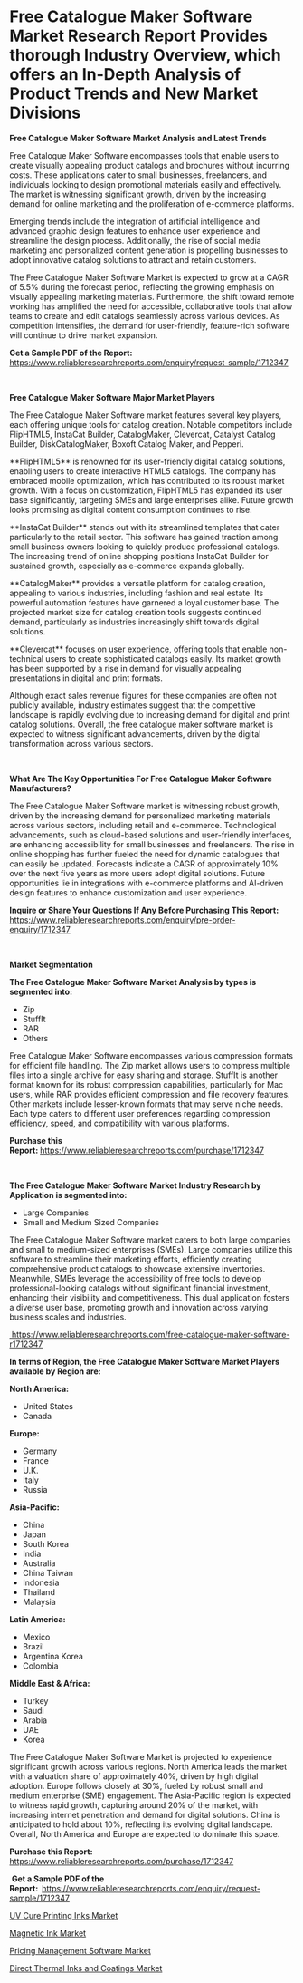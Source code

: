 <p><h1>Free Catalogue Maker Software Market Research Report Provides thorough Industry Overview, which offers an In-Depth Analysis of Product Trends and New Market Divisions</h1></p><p><strong>Free Catalogue Maker Software Market Analysis and Latest Trends</strong></p>
<p><p>Free Catalogue Maker Software encompasses tools that enable users to create visually appealing product catalogs and brochures without incurring costs. These applications cater to small businesses, freelancers, and individuals looking to design promotional materials easily and effectively. The market is witnessing significant growth, driven by the increasing demand for online marketing and the proliferation of e-commerce platforms. </p><p>Emerging trends include the integration of artificial intelligence and advanced graphic design features to enhance user experience and streamline the design process. Additionally, the rise of social media marketing and personalized content generation is propelling businesses to adopt innovative catalog solutions to attract and retain customers. </p><p>The Free Catalogue Maker Software Market is expected to grow at a CAGR of 5.5% during the forecast period, reflecting the growing emphasis on visually appealing marketing materials. Furthermore, the shift toward remote working has amplified the need for accessible, collaborative tools that allow teams to create and edit catalogs seamlessly across various devices. As competition intensifies, the demand for user-friendly, feature-rich software will continue to drive market expansion.</p></p>
<p><strong>Get a Sample PDF of the Report:&nbsp;</strong> <a href="https://www.reliableresearchreports.com/enquiry/request-sample/1712347?utm_campaign=102&utm_medium=2&utm_source=Github&utm_content=ia&utm_term=11012025&utm_id=free-catalogue-maker-software">https://www.reliableresearchreports.com/enquiry/request-sample/1712347</a></p>
<p>&nbsp;</p>
<p><strong>Free Catalogue Maker Software Major Market Players</strong></p>
<p><p>The Free Catalogue Maker Software market features several key players, each offering unique tools for catalog creation. Notable competitors include FlipHTML5, InstaCat Builder, CatalogMaker, Clevercat, Catalyst Catalog Builder, DiskCatalogMaker, Boxoft Catalog Maker, and Pepperi.</p><p>**FlipHTML5** is renowned for its user-friendly digital catalog solutions, enabling users to create interactive HTML5 catalogs. The company has embraced mobile optimization, which has contributed to its robust market growth. With a focus on customization, FlipHTML5 has expanded its user base significantly, targeting SMEs and large enterprises alike. Future growth looks promising as digital content consumption continues to rise.</p><p>**InstaCat Builder** stands out with its streamlined templates that cater particularly to the retail sector. This software has gained traction among small business owners looking to quickly produce professional catalogs. The increasing trend of online shopping positions InstaCat Builder for sustained growth, especially as e-commerce expands globally.</p><p>**CatalogMaker** provides a versatile platform for catalog creation, appealing to various industries, including fashion and real estate. Its powerful automation features have garnered a loyal customer base. The projected market size for catalog creation tools suggests continued demand, particularly as industries increasingly shift towards digital solutions.</p><p>**Clevercat** focuses on user experience, offering tools that enable non-technical users to create sophisticated catalogs easily. Its market growth has been supported by a rise in demand for visually appealing presentations in digital and print formats.</p><p>Although exact sales revenue figures for these companies are often not publicly available, industry estimates suggest that the competitive landscape is rapidly evolving due to increasing demand for digital and print catalog solutions. Overall, the free catalogue maker software market is expected to witness significant advancements, driven by the digital transformation across various sectors.</p></p>
<p>&nbsp;</p>
<p><strong>What Are The Key Opportunities For Free Catalogue Maker Software Manufacturers?</strong></p>
<p><p>The Free Catalogue Maker Software market is witnessing robust growth, driven by the increasing demand for personalized marketing materials across various sectors, including retail and e-commerce. Technological advancements, such as cloud-based solutions and user-friendly interfaces, are enhancing accessibility for small businesses and freelancers. The rise in online shopping has further fueled the need for dynamic catalogues that can easily be updated. Forecasts indicate a CAGR of approximately 10% over the next five years as more users adopt digital solutions. Future opportunities lie in integrations with e-commerce platforms and AI-driven design features to enhance customization and user experience.</p></p>
<p><strong>Inquire or Share Your Questions If Any Before Purchasing This Report:</strong> <a href="https://www.reliableresearchreports.com/enquiry/pre-order-enquiry/1712347?utm_campaign=102&utm_medium=2&utm_source=Github&utm_content=ia&utm_term=11012025&utm_id=free-catalogue-maker-software">https://www.reliableresearchreports.com/enquiry/pre-order-enquiry/1712347</a></p>
<p>&nbsp;</p>
<p><strong>Market Segmentation</strong></p>
<p><strong>The Free Catalogue Maker Software Market Analysis by types is segmented into:</strong></p>
<p><ul><li>Zip</li><li>StuffIt</li><li>RAR</li><li>Others</li></ul></p>
<p><p>Free Catalogue Maker Software encompasses various compression formats for efficient file handling. The Zip market allows users to compress multiple files into a single archive for easy sharing and storage. StuffIt is another format known for its robust compression capabilities, particularly for Mac users, while RAR provides efficient compression and file recovery features. Other markets include lesser-known formats that may serve niche needs. Each type caters to different user preferences regarding compression efficiency, speed, and compatibility with various platforms.</p></p>
<p><strong>Purchase this Report:&nbsp;</strong><a href="https://www.reliableresearchreports.com/purchase/1712347?utm_campaign=102&utm_medium=2&utm_source=Github&utm_content=ia&utm_term=11012025&utm_id=free-catalogue-maker-software">https://www.reliableresearchreports.com/purchase/1712347</a></p>
<p>&nbsp;</p>
<p><strong>The Free Catalogue Maker Software Market Industry Research by Application is segmented into:</strong></p>
<p><ul><li>Large Companies</li><li>Small and Medium Sized Companies</li></ul></p>
<p><p>The Free Catalogue Maker Software market caters to both large companies and small to medium-sized enterprises (SMEs). Large companies utilize this software to streamline their marketing efforts, efficiently creating comprehensive product catalogs to showcase extensive inventories. Meanwhile, SMEs leverage the accessibility of free tools to develop professional-looking catalogs without significant financial investment, enhancing their visibility and competitiveness. This dual application fosters a diverse user base, promoting growth and innovation across varying business scales and industries.</p></p>
<p><a href="https://www.reliableresearchreports.com/free-catalogue-maker-software-r1712347?utm_campaign=102&utm_medium=2&utm_source=Github&utm_content=ia&utm_term=11012025&utm_id=free-catalogue-maker-software">&nbsp;https://www.reliableresearchreports.com/free-catalogue-maker-software-r1712347</a></p>
<p><strong>In terms of Region, the Free Catalogue Maker Software Market Players available by Region are:</strong></p>
<p>
    <p> <strong> North America: </strong>
        <ul>
            <li>United States</li>
            <li>Canada</li>
        </ul>
        </p> 
    <p> <strong> Europe: </strong>
        <ul>
            <li>Germany</li>
            <li>France</li>
            <li>U.K.</li>
            <li>Italy</li>
            <li>Russia</li>
        </ul>
        </p> 
    <p> <strong> Asia-Pacific: </strong>
        <ul>
            <li>China</li>
            <li>Japan</li>
            <li>South Korea</li>
            <li>India</li>
            <li>Australia</li>
            <li>China Taiwan</li>
            <li>Indonesia</li>
            <li>Thailand</li>
            <li>Malaysia</li>
        </ul>
        </p> 
    <p> <strong> Latin America: </strong>
        <ul>
            <li>Mexico</li>
            <li>Brazil</li>
            <li>Argentina Korea</li>
            <li>Colombia</li>
        </ul>
        </p> 
    <p> <strong> Middle East & Africa: </strong>
        <ul>
            <li>Turkey</li>
            <li>Saudi</li>
            <li>Arabia</li>
            <li>UAE</li>
            <li>Korea</li>
        </ul>
    </p>
    </p>
<p><p>The Free Catalogue Maker Software Market is projected to experience significant growth across various regions. North America leads the market with a valuation share of approximately 40%, driven by high digital adoption. Europe follows closely at 30%, fueled by robust small and medium enterprise (SME) engagement. The Asia-Pacific region is expected to witness rapid growth, capturing around 20% of the market, with increasing internet penetration and demand for digital solutions. China is anticipated to hold about 10%, reflecting its evolving digital landscape. Overall, North America and Europe are expected to dominate this space.</p></p>
<p><strong>Purchase this Report: </strong><a href="https://www.reliableresearchreports.com/purchase/1712347?utm_campaign=102&utm_medium=2&utm_source=Github&utm_content=ia&utm_term=11012025&utm_id=free-catalogue-maker-software">https://www.reliableresearchreports.com/purchase/1712347</a></p>
<p>&nbsp;<strong>Get a Sample PDF of the Report:&nbsp;&nbsp;</strong><a href="https://www.reliableresearchreports.com/enquiry/request-sample/1712347?utm_campaign=102&utm_medium=2&utm_source=Github&utm_content=ia&utm_term=11012025&utm_id=free-catalogue-maker-software">https://www.reliableresearchreports.com/enquiry/request-sample/1712347</a></p>
<p><strong></strong></p>
<p><p><a href="https://github.com/pearlinewhite4692/Market-Research-Report-List-1/blob/main/uv-cure-printing-inks-market.md?utm_campaign=102&utm_medium=2&utm_source=Github&utm_content=ia&utm_term=11012025&utm_id=free-catalogue-maker-software">UV Cure Printing Inks Market</a></p><p><a href="https://github.com/FlorianWolf90/Market-Research-Report-List-1/blob/main/magnetic-ink-market.md?utm_campaign=102&utm_medium=2&utm_source=Github&utm_content=ia&utm_term=11012025&utm_id=free-catalogue-maker-software">Magnetic Ink Market</a></p><p><a href="https://github.com/hillsmyung726/Market-Research-Report-List-1/blob/main/pricing-management-software-market.md?utm_campaign=102&utm_medium=2&utm_source=Github&utm_content=ia&utm_term=11012025&utm_id=free-catalogue-maker-software">Pricing Management Software Market</a></p><p><a href="https://github.com/NargisHussain75/Market-Research-Report-List-1/blob/main/direct-thermal-inks-and-coatings-market.md?utm_campaign=102&utm_medium=2&utm_source=Github&utm_content=ia&utm_term=11012025&utm_id=free-catalogue-maker-software">Direct Thermal Inks and Coatings Market</a></p></p>